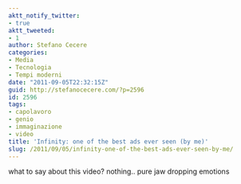 ```yaml
---
aktt_notify_twitter:
- true
aktt_tweeted:
- 1
author: Stefano Cecere
categories:
- Media
- Tecnologia
- Tempi moderni
date: "2011-09-05T22:32:15Z"
guid: http://stefanocecere.com/?p=2596
id: 2596
tags:
- capolavoro
- genio
- immaginazione
- video
title: 'Infinity: one of the best ads ever seen (by me)'
slug: /2011/09/05/infinity-one-of-the-best-ads-ever-seen-by-me/
---
```


what to say about this video? nothing.. pure jaw dropping emotions